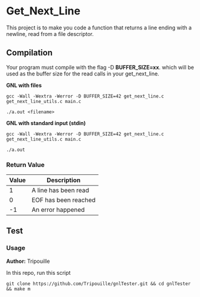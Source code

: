 # Get_Next_Line
This project is to make you code a function that returns a line ending with a newline, read from a file descriptor.

## Compilation
Your program must compile with the flag -D **BUFFER_SIZE=xx**. which will be used as the buffer size for the read calls in your get_next_line.

**GNL with files**
```
gcc -Wall -Wextra -Werror -D BUFFER_SIZE=42 get_next_line.c get_next_line_utils.c main.c
```
```
./a.out <filename>
```

**GNL with standard input (stdin)**
```
gcc -Wall -Wextra -Werror -D BUFFER_SIZE=42 get_next_line.c get_next_line_utils.c main.c
```
```
./a.out
```

### Return Value

| Value | Description |
----|---- 
| 1 | A line has been read |
| 0 | EOF has been reached |
| -1| An error happened    |

## Test
### Usage
**Author:** Tripouille

In this repo, run this script
```
git clone https://github.com/Tripouille/gnlTester.git && cd gnlTester && make m
```
